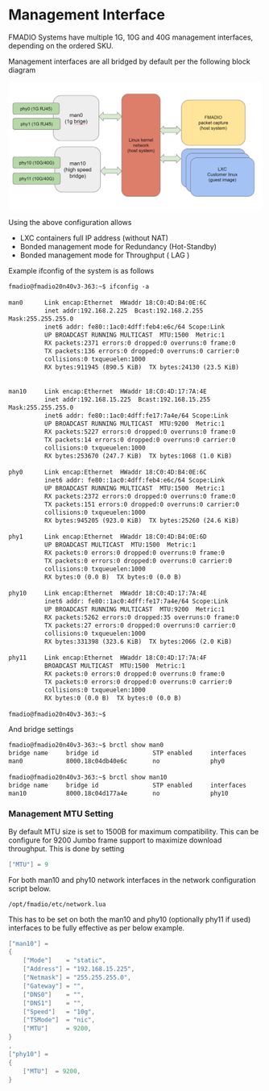 # Management Interface

FMADIO Systems have multiple 1G, 10G and 40G management interfaces, depending on the ordered SKU.

Management interfaces are all bridged by default per the following block diagram

![](../.gitbook/assets/image%20%2870%29.png)

Using the above configuration allows

* LXC containers full IP address \(without NAT\)
* Bonded management mode for Redundancy \(Hot-Standby\)
* Bonded management mode for Throughput \( LAG \)

Example ifconfig of the system is as follows

```text
fmadio@fmadio20n40v3-363:~$ ifconfig -a

man0      Link encap:Ethernet  HWaddr 18:C0:4D:B4:0E:6C
          inet addr:192.168.2.225  Bcast:192.168.2.255  Mask:255.255.255.0
          inet6 addr: fe80::1ac0:4dff:feb4:e6c/64 Scope:Link
          UP BROADCAST RUNNING MULTICAST  MTU:1500  Metric:1
          RX packets:2371 errors:0 dropped:0 overruns:0 frame:0
          TX packets:136 errors:0 dropped:0 overruns:0 carrier:0
          collisions:0 txqueuelen:1000
          RX bytes:911945 (890.5 KiB)  TX bytes:24130 (23.5 KiB)


man10     Link encap:Ethernet  HWaddr 18:C0:4D:17:7A:4E
          inet addr:192.168.15.225  Bcast:192.168.15.255  Mask:255.255.255.0
          inet6 addr: fe80::1ac0:4dff:fe17:7a4e/64 Scope:Link
          UP BROADCAST RUNNING MULTICAST  MTU:9200  Metric:1
          RX packets:5227 errors:0 dropped:0 overruns:0 frame:0
          TX packets:14 errors:0 dropped:0 overruns:0 carrier:0
          collisions:0 txqueuelen:1000
          RX bytes:253670 (247.7 KiB)  TX bytes:1068 (1.0 KiB)

phy0      Link encap:Ethernet  HWaddr 18:C0:4D:B4:0E:6C
          inet6 addr: fe80::1ac0:4dff:feb4:e6c/64 Scope:Link
          UP BROADCAST RUNNING MULTICAST  MTU:1500  Metric:1
          RX packets:2372 errors:0 dropped:0 overruns:0 frame:0
          TX packets:151 errors:0 dropped:0 overruns:0 carrier:0
          collisions:0 txqueuelen:1000
          RX bytes:945205 (923.0 KiB)  TX bytes:25260 (24.6 KiB)

phy1      Link encap:Ethernet  HWaddr 18:C0:4D:B4:0E:6D
          UP BROADCAST MULTICAST  MTU:1500  Metric:1
          RX packets:0 errors:0 dropped:0 overruns:0 frame:0
          TX packets:0 errors:0 dropped:0 overruns:0 carrier:0
          collisions:0 txqueuelen:1000
          RX bytes:0 (0.0 B)  TX bytes:0 (0.0 B)

phy10     Link encap:Ethernet  HWaddr 18:C0:4D:17:7A:4E
          inet6 addr: fe80::1ac0:4dff:fe17:7a4e/64 Scope:Link
          UP BROADCAST RUNNING MULTICAST  MTU:9200  Metric:1
          RX packets:5262 errors:0 dropped:35 overruns:0 frame:0
          TX packets:27 errors:0 dropped:0 overruns:0 carrier:0
          collisions:0 txqueuelen:1000
          RX bytes:331398 (323.6 KiB)  TX bytes:2066 (2.0 KiB)

phy11     Link encap:Ethernet  HWaddr 18:C0:4D:17:7A:4F
          BROADCAST MULTICAST  MTU:1500  Metric:1
          RX packets:0 errors:0 dropped:0 overruns:0 frame:0
          TX packets:0 errors:0 dropped:0 overruns:0 carrier:0
          collisions:0 txqueuelen:1000
          RX bytes:0 (0.0 B)  TX bytes:0 (0.0 B)

fmadio@fmadio20n40v3-363:~$

```

And bridge settings

```text
fmadio@fmadio20n40v3-363:~$ brctl show man0
bridge name     bridge id               STP enabled     interfaces
man0            8000.18c04db40e6c       no              phy0

fmadio@fmadio20n40v3-363:~$ brctl show man10
bridge name     bridge id               STP enabled     interfaces
man10           8000.18c04d177a4e       no              phy10

```

### Management MTU Setting

By default MTU size is set to 1500B for maximum compatibility. This can be configure for 9200 Jumbo frame support to maximize download throughput. This is done by setting 

```lua
["MTU"] = 9
```

For both man10 and phy10 network interfaces in the network configuration script below.

```text
/opt/fmadio/etc/network.lua
```

This  has to be set on both the man10 and phy10 \(optionally phy11 if used\) interfaces to be fully effective as per below example.

```lua
["man10"] =
{
    ["Mode"]    = "static",
    ["Address"] = "192.168.15.225",
    ["Netmask"] = "255.255.255.0",
    ["Gateway"] = "",
    ["DNS0"]    = "",
    ["DNS1"]    = "",
    ["Speed"]   = "10g",
    ["TSMode"]  = "nic",
    ["MTU"]     = 9200,
}
,
["phy10"] =
{
    ["MTU"]  = 9200,
}

```

